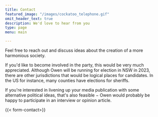 ```yaml
---
title: Contact
featured_image: "/images/cockatoo_telephone.gif"
omit_header_text: true
description: We'd love to hear from you
type: page
menu: main

---
```


Feel free to reach out and discuss ideas about the creation of a more harmonious society.

If you'd like to become involved in the party, this would be very much appreciated. Although Owen will be running for election in NSW in 2023, there are other jurisdictions that would be logical places for candidates. In the US for instance, many counties have elections for sheriffs.

If you're interested in livening up your media publication with some alternative political ideas, that's also feasible − Owen would probably be happy to participate in an interview or opinion article.

{{< form-contact>}}
